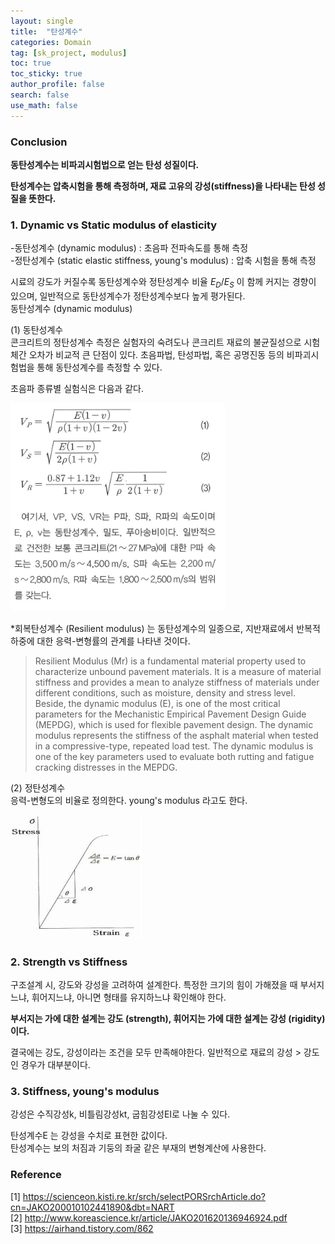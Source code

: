 ```yaml
---
layout: single  
title:  "탄성계수"
categories: Domain
tag: [sk_project, modulus]
toc: true
toc_sticky: true
author_profile: false
search: false
use_math: false
---
```


### Conclusion
**동탄성계수는 비파괴시험법으로 얻는 탄성 성질이다.**

**탄성계수는 압축시험을 통해 측정하며, 재료 고유의 강성(stiffness)을 나타내는 탄성 성질을 뜻한다.**
<br/>

### 1. Dynamic vs Static modulus of elasticity

-동탄성계수 (dynamic modulus) : 초음파 전파속도를 통해 측정 <br/>
-정탄성계수 (static elastic stiffness, young's modulus) : 압축 시험을 통해 측정 
<br/>

시료의 강도가 커질수록 동탄성계수와 정탄성계수 비율 $E_D/E_S$ 이 함께 커지는 경향이 있으며, 일반적으로 동탄성계수가 정탄성계수보다 높게 평가된다. <br/>
동탄성계수 (dynamic modulus) <br/>

(1) 동탄성계수 <br/>
콘크리트의 정탄성계수 측정은 실험자의 숙려도나 콘크리트 재료의 불균질성으로 시험체간 오차가 비교적 큰 단점이 있다. 초음파법, 탄성파법, 혹은 공명진동 등의 비파괴시험법을 통해 동탄성계수를 측정할 수 있다. 
<br/>

초음파 종류별 실험식은 다음과 같다. <br/>

<img src="/assets/images/2022-09-05-CEE/초음파분석.png" alt="초음파분석" style="zoom:80%;" />
<br/>

*회복탄성계수 (Resilient modulus) 는 동탄성계수의 일종으로, 지반재료에서 반복적 하중에 대한 응력-변형률의 관계를 나타낸 것이다.

> Resilient Modulus (Mr) is a fundamental material property used to characterize unbound pavement materials. It is a measure of material stiffness and provides a mean to analyze stiffness of materials under different conditions, such as moisture, density and stress level. Beside, the dynamic modulus (E), is one of the most critical parameters for the Mechanistic Empirical Pavement Design Guide (MEPDG), which is used for flexible pavement design. The dynamic modulus represents the stiffness of the asphalt material when tested in a compressive-type, repeated load test. The dynamic modulus is one of the key parameters used to evaluate both rutting and fatigue cracking distresses in the MEPDG.

(2) 정탄성계수 <br/>
응력-변형도의 비율로 정의한다. young's modulus 라고도 한다.

![young's_modulus](/assets/images/2022-09-05-CEE/young's_modulus.jpg)
<br/>

### 2. Strength vs Stiffness

구조설계 시, 강도와 강성을 고려하여 설계한다. 특정한 크기의 힘이 가해졌을 때 부서지느냐, 휘어지느냐, 아니면 형태를 유지하느냐 확인해야 한다.
<br/>

**부서지는 가에 대한 설계는 강도 (strength), 휘어지는 가에 대한 설계는 강성 (rigidity) 이다.**
<br/>

결국에는 강도, 강성이라는 조건을 모두 만족해야한다. 일반적으로 재료의 강성 > 강도 인 경우가 대부분이다. 
<br/>

### 3. Stiffness, young's modulus

강성은 수직강성k, 비틀림강성kt, 굽힘강성EI로 나눌 수 있다. 
<br/>

탄성계수E 는 강성을 수치로 표현한 값이다. <br/>
탄성계수는 보의 처짐과 기둥의 좌굴 같은 부재의 변형계산에 사용한다. 
<br/>

### Reference
[1] <https://scienceon.kisti.re.kr/srch/selectPORSrchArticle.do?cn=JAKO200010102441890&dbt=NART> <br/>
[2] <http://www.koreascience.kr/article/JAKO201620136946924.pdf> <br/>
[3] <https://airhand.tistory.com/862>

<br/>


<br/>